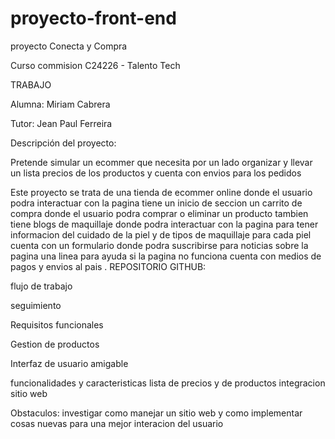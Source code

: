 # proyecto-front-end

proyecto Conecta y Compra

Curso commision C24226 - Talento Tech

TRABAJO 

Alumna: Miriam Cabrera

Tutor: Jean Paul Ferreira 

Descripción del proyecto:

Pretende simular un ecommer que necesita por un lado organizar y llevar un lista precios de los productos y cuenta con envios para los pedidos

Este proyecto se trata de una tienda de ecommer online donde el usuario podra interactuar con la pagina tiene un inicio de seccion un carrito de compra donde el usuario podra comprar o eliminar un producto tambien tiene blogs de maquillaje donde podra interactuar con la pagina para tener informacion del cuidado de la piel y de tipos de maquillaje para cada piel cuenta con un formulario donde podra suscribirse para noticias sobre la pagina una linea para ayuda si la pagina no funciona cuenta con medios de pagos y envios al pais . REPOSITORIO GITHUB:

flujo de trabajo

seguimiento

Requisitos funcionales

Gestion de productos

Interfaz de usuario amigable

funcionalidades y caracteristicas lista de precios y de productos integracion sitio web

Obstaculos: investigar como manejar un sitio web y como implementar cosas nuevas para una mejor interacion del usuario